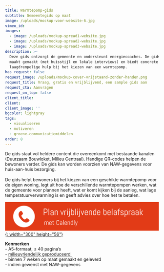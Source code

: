 ```yaml
---
title: Warmtepomp-gids
subtitle: Gemeentegids op maat
image: /uploads/mockup-voor-website-6.jpg
vimeo_id:
images:
  - image: /uploads/mockup-spread1-website.jpg
  - image: /uploads/mockup-spread2-website.jpg
  - image: /uploads/mockup-spread3-website.jpg
description: >-
  Deze gids ontzorgt de gemeente en ondersteunt energiecoaches. De gids wordt op
  maakt gemaakt (met huisstijl en lokale interviews) en biedt concrete en
  laagdrempelige hulp bij het kiezen van een warmtepomp. 
has_request: false
request_image: /uploads/mockup-cover-vrijstaand-zonder-handen.png
request_title: Vraag, gratis en vrijblijvend, een sample gids aan
request_cta: Aanvragen
request_on_top: false
client_title:
client:
client_image: ''
bgcolor: lightgray
tags:
  - visualiseren
  - motiveren
  - groene-communicatiemiddelen
order: 8
---
```

De gids staat vol heldere content die overeenkomt met bestaande kanalen (Duurzaam Bouwloket, Milieu Centraal). Handige QR-codes helpen de bewoners verder. De gids kan worden voorzien van NAW-gegevens voor huis-aan-huis bezorging. <br><br>De gids helpt bewoners bij het kiezen van een geschikte warmtepomp voor de eigen woning, legt uit hoe de verschillende warmtepompen werken, wat de gemeente voor plannen heeft, wat er komt kijken bij de aanleg, wat lage temperatuurverwarming is en geeft advies over hoe het te betalen.

[​​​​​​![](/uploads/knoppen-32-3.svg){: width="300" height="56"}](https://calendly.com/frisseplannen/kennismaking-en-vragen)

**Kenmerken**<br>\- A5-formaat, ± 40 pagina’s<br>\- [milieuvriendelijk geproduceerd&nbsp;](https://frisseplannen.nl/blogs/certificeringen/)<br>\- binnen 7 weken op maat gemaakt en geleverd<br>\- indien gewenst met NAW-gegevens<br>